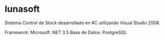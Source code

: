 # lunasoft
Sistema Control de Stock desarrollado en #C utilizando Visual Studio 2008.

Framework: Microsoft .NET 3.5
Base de Datos: PostgreSQL

